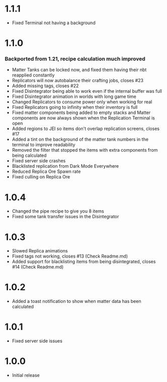 # 1.1.1

* Fixed Terminal not having a background

# 1.1.0

### Backported from 1.21, recipe calculation much improved

* Matter Tanks can be locked now, and fixed them having their nbt reapplied constantly
* Replicators will now autobalance their crafting jobs, closes #23
* Added missing tags, closes #22
* Fixed Disintegrator being able to work even if the internal buffer was full
* Fixed Disintegrator animation in worlds with long game time
* Changed Replicators to consume power only when working for real
* Fixed Replicators going to infinity when their inventory is full
* Fixed matter components being added to empty stacks and Matter components are now always shown when the Replication
  Terminal is open
* Added regions to JEI so items don't overlap replication screens, closes #17
* Added a tint on the background of the matter tank numbers in the terminal to improve readability
* Removed the filter that stopped the items with extra components from being calculated
* Fixed server side crashes
* Blacklisted replication from Dark Mode Everywhere
* Reduced Replica Ore Spawn rate
* Fixed culling on Replica Ore

# 1.0.4
* Changed the pipe recipe to give you 8 items
* Fixed some tank transfer issues in the Disintegrator

# 1.0.3
* Slowed Replica animations
* Fixed tags not working, closes #13 (Check Readme.md)
* Added support for blacklisting items from being disintegrated, closes #14 (Check Readme.md)

# 1.0.2
* Added a toast notification to show when matter data has been calculated

# 1.0.1
* Fixed server side issues

# 1.0.0

* Initial release
